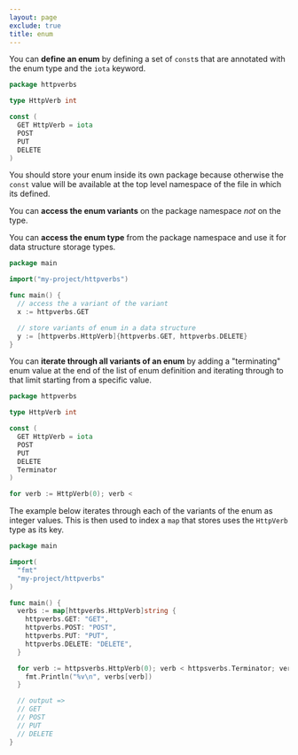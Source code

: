 ```yaml
---
layout: page
exclude: true
title: enum
---
```


You can **define an enum** by defining a set of `const`s that are annotated with the enum type and the `iota` keyword.
```go
package httpverbs

type HttpVerb int

const (
  GET HttpVerb = iota
  POST
  PUT
  DELETE
)
```

You should store your enum inside its own package because otherwise the `const` value will be available at the top level namespace of the file in which its defined.

You can **access the enum variants** on the package namespace *not* on the type.

You can **access the enum type** from the package namespace and use it for data structure storage types.
```go
package main

import("my-project/httpverbs")

func main() {
  // access the a variant of the variant
  x := httpverbs.GET

  // store variants of enum in a data structure
  y := [httpverbs.HttpVerb]{httpverbs.GET, httpverbs.DELETE}
}
```

You can **iterate through all variants of an enum** by adding a "terminating" enum value at the end of the list of enum definition and iterating through to that limit starting from a specific value.
```go
package httpverbs

type HttpVerb int

const (
  GET HttpVerb = iota
  POST
  PUT
  DELETE
  Terminator
)

for verb := HttpVerb(0); verb <
```

The example below iterates through each of the variants of the enum as integer values. This is then used to index a `map` that stores uses the `HttpVerb` type as its key.
```go
package main

import(
  "fmt"
  "my-project/httpverbs"
)

func main() {
  verbs := map[httpverbs.HttpVerb]string {
    httpverbs.GET: "GET",
    httpverbs.POST: "POST",
    httpverbs.PUT: "PUT",
    httpverbs.DELETE: "DELETE",
  }

  for verb := httpsverbs.HttpVerb(0); verb < httpsverbs.Terminator; verb++ {
    fmt.Println("%v\n", verbs[verb])
  }

  // output =>
  // GET
  // POST
  // PUT
  // DELETE
}
```